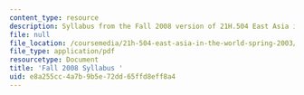 ```yaml
---
content_type: resource
description: Syllabus from the Fall 2008 version of 21H.504 East Asia in the World.
file: null
file_location: /coursemedia/21h-504-east-asia-in-the-world-spring-2003/e8a255cc4a7b9b5e72dd65ffd8eff8a4_MIT21H_504s03_syllf08.pdf
file_type: application/pdf
resourcetype: Document
title: 'Fall 2008 Syllabus '
uid: e8a255cc-4a7b-9b5e-72dd-65ffd8eff8a4
---
```

